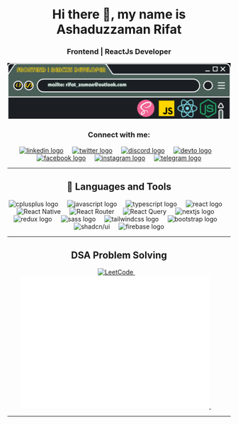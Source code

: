 <h1 align='center'>Hi there 👋, my name is Ashaduzzaman Rifat</h1>
<h3 align='center'>Frontend | ReactJs Developer</h3>

![I am GitHub Readme Generator's creator](https://raw.githubusercontent.com/rftzmn/rftzmn/master/banner.png)

<h3 align="center">Connect with me:</h3>
<div align="center">
  <a href="https://linkedin.com/in/rftzmn" target="_blank"><img src="https://custom-icon-badges.demolab.com/badge/LinkedIn-0A66C2?logo=linkedin-white&logoColor=fff" height="25" alt="linkedin logo"  /></a>
  <img width="12" />
  <a href="https://x.com/rftzmn" target="_blank"><img src="https://img.shields.io/badge/X-%23000000.svg?logo=X&logoColor=white" height="25" alt="twitter logo"  /></a>
  <img width="12" />
  <a href="https://discordapp.com/users/811320594850512897" target="_blank"><img src="https://img.shields.io/badge/Discord-%235865F2.svg?&logo=discord&logoColor=white" height="25" alt="discord logo"  /></a>
  <img width="12" />
  <a href="https://dev.to/rftzmn" target="_blank"><img src="https://img.shields.io/static/v1?message=dev.to&logo=dev.to&label=&color=0A0A0A&logoColor=white&labelColor=&style=for-the-badge" height="25" alt="devto logo"  /></a>
  <img width="12" />
  <a href="https://fb.com/rftzmn" target="_blank"><img src="https://img.shields.io/badge/Facebook-%231877F2.svg?logo=Facebook&logoColor=white" height="25" alt="facebook logo"  /></a>
  <img width="12" />
  <a href="https://www.instagram.com/rftzmn/" target="_blank"><img src="https://img.shields.io/badge/Instagram-%23E4405F.svg?logo=Instagram&logoColor=white" height="25" alt="instagram logo"  /></a>
  <img width="12" />
  <a href="https://t.me/rftzmn" target="_blank"><img src="https://img.shields.io/badge/Telegram-2CA5E0?logo=telegram&logoColor=white" height="25" alt="telegram logo"  /></a>
  
</div>

<hr/>

<h2 align="center">🚀 Languages and Tools</h2>
<div align="center">
  <img src="https://img.shields.io/badge/C++-00599C?logo=cplusplus&logoColor=white&style=for-the-badge" height="40" alt="cplusplus logo"  />
  <img width="12" />
  <img src="https://img.shields.io/badge/JavaScript-F7DF1E?logo=javascript&logoColor=black&style=for-the-badge" height="40" alt="javascript logo"  />
  <img width="12" />
  <img src="https://img.shields.io/badge/TypeScript-3178C6?logo=typescript&logoColor=white&style=for-the-badge" height="40" alt="typescript logo"  />
  <img width="12" />
  <img src="https://img.shields.io/badge/React-61DAFB?logo=react&logoColor=black&style=for-the-badge" height="40" alt="react logo"  />
  <img width="12" />
  <img src="https://img.shields.io/badge/React_Native-%2320232a.svg?logo=react&logoColor=%2361DAFB" height="40" alt="React Native" />
  <img width="12" />
  <img src="https://img.shields.io/badge/React_Router-CA4245?logo=react-router&logoColor=white" height="30" alt="React Router" />
  <img width="12" />
  <img src="https://img.shields.io/badge/React%20Query-FF4154?logo=reactquery&logoColor=fff" height="30" alt="React Query" />
  <img width="12" />
  <img src="https://img.shields.io/badge/Next.js-000000?logo=nextdotjs&logoColor=white&style=for-the-badge" height="40" alt="nextjs logo"  />
  <img width="12" />
  <img src="https://img.shields.io/badge/Redux-764ABC?logo=redux&logoColor=white&style=for-the-badge" height="40" alt="redux logo"  />
  <img width="12" />
  <img src="https://img.shields.io/badge/Sass-CC6699?logo=sass&logoColor=black&style=for-the-badge" height="40" alt="sass logo"  />
  <img width="12" />
  <img src="https://img.shields.io/badge/Tailwind CSS-06B6D4?logo=tailwindcss&logoColor=black&style=for-the-badge" height="40" alt="tailwindcss logo"  />
  <img width="12" />
  <img src="https://img.shields.io/badge/Bootstrap-7952B3?logo=bootstrap&logoColor=white&style=for-the-badge" height="30" alt="bootstrap logo"  />
  <img width="12" />
  <img src="https://img.shields.io/badge/shadcn%2Fui-000?logo=shadcnui&logoColor=fff" height="40" alt="shadcn/ui"  />
  <img width="12" />
  <img src="https://img.shields.io/badge/Firebase-FFCA28?logo=firebase&logoColor=black&style=for-the-badge" height="40" alt="firebase logo"  />
</div>

<hr/>

<h2 align="center">DSA Problem Solving</h2>
<div align="center">
  <a href="https://leetcode.com/u/rftzmn" target="_blank">
    <img src="https://img.shields.io/badge/LeetCode-000000?logo=LeetCode&logoColor=#d16c06" height="70" alt="LeetCode"  />
    <img width="12" />
  </a>
  <a href="https://codeforces.com/profile/rftzmn" target="_blank">
    <img src="https://raw.githubusercontent.com/rftzmn/codeforces-stats/main/output/light_card.svg#gh-dark-mode-only" height="300" alt="Codeforces Stats"  />
    <img width="12" />
  </a>
</div>

<hr/>

